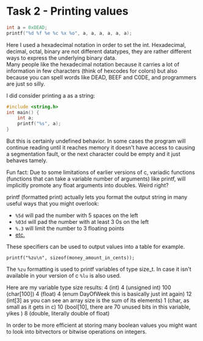 # Task 2 - Printing values

```c
int a = 0xDEAD;
printf("%d %f %e %c %x %o", a, a, a, a, a, a);
```
Here I used a hexadecimal notation in order to set the int. Hexadecimal, decimal, octal, binary are not different datatypes, they are rather different ways to express the underlying binary data.
<br>Many people like the hexadecimal notation because it carries a lot of information in few characters (think of hexcodes for colors) but also because you can spell words like DEAD, BEEF and C0DE, and programmers are just so silly.

I did consider printing a as a string:
```c
#include <string.h>
int main() {
    int a;
    printf("%s", a);
}
```
But this is certainly undefined behavior. In some cases the program will continue reading until it reaches memory it doesn't have access to causing a segmentation fault, or the next character could be empty and it just behaves tamely.

Fun fact: Due to some limitations of earlier versions of c, variadic functions (functions that can take a variable number of arguments) like printf, will implicitly promote any float arguments into doubles. Weird right?

printf (formatted print) actually lets you format the output string in many useful ways that you might overlook:
- `%5d` will pad the number with 5 spaces on the left
- `%03d` will pad the number with at least 3 0s on the left
- `%.3` will limit the number to 3 floating points
- [etc.](../resources.md#outputting-different-types)

These specifiers can be used to output values into a table for example.

`printf("%zu\n", sizeof(money_amount_in_cents));`

The `%zu` formatting is used to printf variables of type size_t. In case it isn't available in your version of c `%lu` is also used.

Here are my variable type size results:
4 (int)
4 (unsigned int)
100 (char[100])
4 (float)
4 (enum DayOfWeek this is basically just int again)
12 (int[3] as you can see an array size is the sum of its elements)
1 (char, as small as it gets in c)
10 (bool[10], there are 70 unused bits in this variable, yikes )
8 (double, literally double of float)

In order to be more efficient at storing many boolean values you might want to look into bitvectors or bitwise operations on integers.